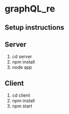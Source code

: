 # graphQL_re

## Setup instructions

## Server
1. cd server
2. npm install 
3. node app

## Client
1. cd client
2. npm install
3. npm start
